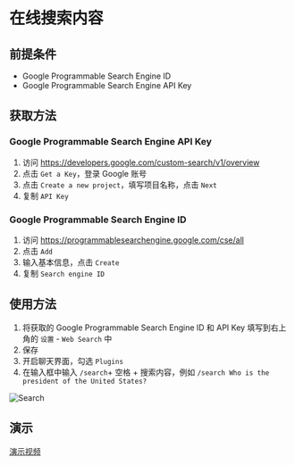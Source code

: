 # 在线搜索内容

## 前提条件

-   Google Programmable Search Engine ID
-   Google Programmable Search Engine API Key

## 获取方法

### Google Programmable Search Engine API Key

1. 访问 https://developers.google.com/custom-search/v1/overview
2. 点击 `Get a Key`，登录 Google 账号
3. 点击 `Create a new project`，填写项目名称，点击 `Next`
4. 复制 `API Key`

### Google Programmable Search Engine ID

1. 访问 https://programmablesearchengine.google.com/cse/all
2. 点击 `Add`
3. 输入基本信息，点击 `Create`
4. 复制 `Search engine ID`

## 使用方法

1. 将获取的 Google Programmable Search Engine ID 和 API Key 填写到右上角的 `设置` - `Web Search` 中
2. 保存
3. 开启聊天界面，勾选 `Plugins`
4. 在输入框中输入 `/search`+ 空格 + 搜索内容，例如 `/search Who is the president of the United States?`

![Search](/chat/assets/search.png)

## 演示

[演示视频](/chat/assets/search.mp4)
